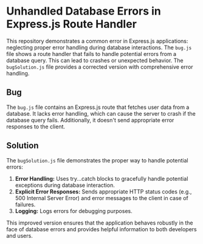 # Unhandled Database Errors in Express.js Route Handler

This repository demonstrates a common error in Express.js applications: neglecting proper error handling during database interactions.  The `bug.js` file shows a route handler that fails to handle potential errors from a database query. This can lead to crashes or unexpected behavior.  The `bugSolution.js` file provides a corrected version with comprehensive error handling.

## Bug

The `bug.js` file contains an Express.js route that fetches user data from a database.  It lacks error handling, which can cause the server to crash if the database query fails.  Additionally, it doesn't send appropriate error responses to the client.

## Solution

The `bugSolution.js` file demonstrates the proper way to handle potential errors:

1. **Error Handling:** Uses try...catch blocks to gracefully handle potential exceptions during database interaction.
2. **Explicit Error Responses:** Sends appropriate HTTP status codes (e.g., 500 Internal Server Error) and error messages to the client in case of failures.
3. **Logging:** Logs errors for debugging purposes.

This improved version ensures that the application behaves robustly in the face of database errors and provides helpful information to both developers and users.